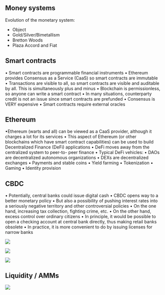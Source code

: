## Money systems
Evolution of the monetary system:
- Object
- Gold/Silver/Bimetallism
- Bretton Woods
- Plaza Accord and Fiat

## Smart contracts
• Smart contracts are programmable financial instruments
• Ethereum provides Consensus as a Service (CaaS) so smart contracts are immutable
• Transactions are visible to all, so smart contracts are visible and auditable by all. This is simultaneously plus and minus
• Blockchain is permissionless, so anyone can write a smart contract
• In many situations, counterparty credit is not an issue since smart contracts are prefunded
• Consensus is VERY expensive
• Smart contracts require external oracles

## Ethereum
 •Ethereum (warts and all) can be viewed as a CaaS
provider, although it charges a lot for its services
• This aspect of Ethereum (or other blockchains which have
smart contract capabilities) can be used to build
Decentralized Finance (DeFi) applications
• DeFi moves away from the centralized system to peer-to-
peer finance
• Typical DeFi vehicles:
• DAOs are decentralized autonomous organizations
• DEXs are decentralized exchanges
• Payments and stable coins
• Yield farming
• Tokenization
• Gaming
• Identity provision

## CBDC
• Potentially, central banks could issue digital cash
• CBDC opens way to a better monetary policy
• But also a possibility of pushing interest rates into a seriously negative territory and other controversial policies
• On the one hand, increasing tax collection, fighting crime, etc.
• On the other hand, excess control over ordinary citizens
• In principle, it would be possible to open a checking account at central bank directly, thus making retail banks obsolete
• In practice, it is more convenient to do by issuing licenses for narrow banks

![](https://i.imgur.com/AF0Ucle.png)

![](https://i.imgur.com/m4hPdVO.png)

![](https://i.imgur.com/aFgJT53.png)

## Liquidity / AMMs
![](https://i.imgur.com/aRYd8Lr.png)
